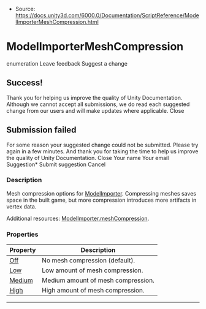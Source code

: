 * Source: https://docs.unity3d.com/6000.0/Documentation/ScriptReference/ModelImporterMeshCompression.html

# ModelImporterMeshCompression
enumeration
Leave feedback
Suggest a change
## Success!
Thank you for helping us improve the quality of Unity Documentation. Although we cannot accept all submissions, we do read each suggested change from our users and will make updates where applicable.
Close
## Submission failed
For some reason your suggested change could not be submitted. Please <a>try again</a> in a few minutes. And thank you for taking the time to help us improve the quality of Unity Documentation.
Close
Your name Your email Suggestion* Submit suggestion
Cancel
### Description
Mesh compression options for [ModelImporter](https://docs.unity3d.com/6000.0/Documentation/ScriptReference/ModelImporter.html).
Compressing meshes saves space in the built game, but more compression introduces more artifacts in vertex data.  
  
Additional resources: [ModelImporter.meshCompression](https://docs.unity3d.com/6000.0/Documentation/ScriptReference/ModelImporter-meshCompression.html).
### Properties
Property | Description  
---|---  
[Off](https://docs.unity3d.com/6000.0/Documentation/ScriptReference/ModelImporterMeshCompression.Off.html) | No mesh compression (default).  
[Low](https://docs.unity3d.com/6000.0/Documentation/ScriptReference/ModelImporterMeshCompression.Low.html) | Low amount of mesh compression.  
[Medium](https://docs.unity3d.com/6000.0/Documentation/ScriptReference/ModelImporterMeshCompression.Medium.html) | Medium amount of mesh compression.  
[High](https://docs.unity3d.com/6000.0/Documentation/ScriptReference/ModelImporterMeshCompression.High.html) | High amount of mesh compression.  
* * *
